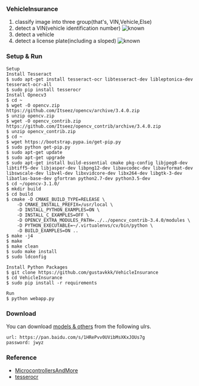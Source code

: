 ### VehicleInsurance
  1. classify image into three group(that's, VIN,Vehicle,Else)
  2. detect a VIN(vehicle identification number)
  ![known](https://github.com/gustavkkk/VehicleInsurance/blob/master/vin.png)
  3. detect a vehicle
  4. detect a license plate(including a sloped)
  ![known](https://github.com/gustavkkk/VehicleInsurance/blob/master/lp.png)
  
### Setup & Run
    Setup
    Install Tesseract
    $ sudo apt-get install tesseract-ocr libtesseract-dev libleptonica-dev tesseract-ocr-all
    $ sudo pip install tesserocr
    Install Opnecv3
    $ cd ~
    $ wget -O opencv.zip https://github.com/Itseez/opencv/archive/3.4.0.zip
    $ unzip opencv.zip
    $ wget -O opencv_contrib.zip https://github.com/Itseez/opencv_contrib/archive/3.4.0.zip
    $ unzip opencv_contrib.zip
    $ cd ~
    $ wget https://bootstrap.pypa.io/get-pip.py
    $ sudo python get-pip.py
    $ sudo apt-get update
    $ sudo apt-get upgrade
    $ sudo apt-get install build-essential cmake pkg-config libjpeg8-dev libtiff5-dev libjasper-dev libpng12-dev libavcodec-dev libavformat-dev libswscale-dev libv4l-dev libxvidcore-dev libx264-dev libgtk-3-dev libatlas-base-dev gfortran python2.7-dev python3.5-dev
    $ cd ~/opencv-3.1.0/
    $ mkdir build
    $ cd build
    $ cmake -D CMAKE_BUILD_TYPE=RELEASE \
        -D CMAKE_INSTALL_PREFIX=/usr/local \
        -D INSTALL_PYTHON_EXAMPLES=ON \
        -D INSTALL_C_EXAMPLES=OFF \
        -D OPENCV_EXTRA_MODULES_PATH=../../opencv_contrib-3.4.0/modules \
        -D PYTHON_EXECUTABLE=~/.virtualenvs/cv/bin/python \
        -D BUILD_EXAMPLES=ON ..
    $ make -j4
    $ make
    $ make clean
    $ sudo make install
    $ sudo ldconfig

    Install Python Packages
    $ git clone https://github.com/gustavkkk/VehicleInsurance
    $ cd VehicleInsurance
    $ sudo pip install -r requirements
    
    Run
    $ python webapp.py

### Download
  You can download [models & others](https://pan.baidu.com/s/1HRePvv0UVibMsXKxJOUs7g) from the following ulrs.
    
    url: https://pan.baidu.com/s/1HRePvv0UVibMsXKxJOUs7g
    password: jwyz
    
### Reference
  - [MicrocontrollersAndMore](https://github.com/MicrocontrollersAndMore/OpenCV_3_License_Plate_Recognition_Python)
  - [tesserocr](https://github.com/sirfz/tesserocr)
